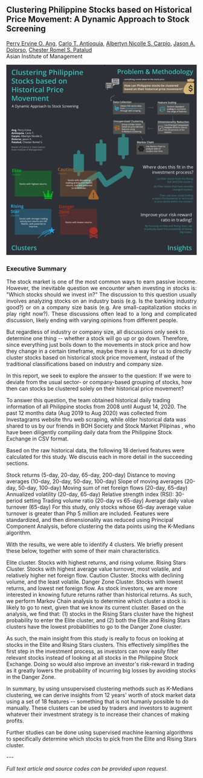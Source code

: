 ## Clustering Philippine Stocks based on Historical Price Movement: A Dynamic Approach to Stock Screening

[Perry Ervine O. Ang](https://www.linkedin.com/in/perryang),
[Carlo T. Antioquia](https://www.linkedin.com/in/carlo-antioquia/),
[Albertyn Nicolle S. Carpio](https://www.linkedin.com/in/albertyn-nicolle-carpio),
[Jason A. Dolorso](https://www.linkedin.com/in/jasondolorso/), 
[Chester Romel S. Patalud](https://www.linkedin.com/in/chesterromelpatalud)  
Asian Institute of Management

[<img src="../images/Stocks_dmw.png"/>](https://raw.githubusercontent.com/jasondolorso/jasondolorso.github.io/master/images/Stocks_dmw.png)

### Executive Summary
<p align="justify">
The stock market is one of the most common ways to earn passive income. However, the inevitable question we encounter when investing in stocks is: "Which stocks should we invest in?" The discussion to this question usually involves analyzing stocks on an industry basis (e.g. Is the banking industry good?) or on a company size basis (e.g. Are small-capitalization stocks in play right now?). These discussions often lead to a long and complicated discussion, likely ending with varying opinions from different people.

But regardless of industry or company size, all discussions only seek to determine one thing -- whether a stock will go up or go down. Therefore, since everything just boils down to the movements in stock price and how they change in a certain timeframe, maybe there is a way for us to directly cluster stocks based on historical stock price movement, instead of the traditional classifications based on industry and company size.

In this report, we seek to explore the answer to the question: If we were to deviate from the usual sector- or company-based grouping of stocks, how then can stocks be clustered solely on their historical price movement?

To answer this question, the team obtained historical daily trading information of all Philippine stocks from 2008 until August 14, 2020. The past 12 months data (Aug 2019 to Aug 2020) was collected from Investagrams website thru web scraping, while older historical data was shared to us by our friends in BOH Society and Stock Market Pilipinas , who have been diligently compiling daily data from the Philippine Stock Exchange in CSV format.

Based on the raw historical data, the following 18 derived features were calculated for this study. We discuss each in more detail in the succeeding sections.

Stock returns (5-day, 20-day, 65-day, 200-day)
Distance to moving averages (10-day, 20-day, 50-day, 100-day)
Slope of moving averages (20-day, 50-day, 100-day)
Moving sum of net foreign flows (20-day, 65-day)
Annualized volatility (20-day, 65-day)
Relative strength index (RSI): 30-period setting
Trading volume ratio (20-day vs 65-day)
Average daily value turnover (65-day)
For this study, only stocks whose 65-day average value turnover is greater than Php 5 million are included. Features were standardized, and then dimensionality was reduced using Principal Component Analysis, before clustering the data points using the K-Medians algorithm.

With the results, we were able to identify 4 clusters. We briefly present these below, together with some of their main characteristics.

Elite cluster. Stocks with highest returns, and rising volume.
Rising Stars Cluster. Stocks with highest average value turnover, most volatile, and relatively higher net foreign flow.
Caution Cluster. Stocks with declining volume, and the least volatile.
Danger Zone Cluster. Stocks with lowest returns, and lowest net foreign flow.
As stock investors, we are more interested in knowing future returns rather than historical returns. As such, we perform Markov Chain analysis to determine which cluster a stock is likely to go to next, given that we know its current cluster. Based on the analysis, we find that: (1) stocks in the Rising Stars cluster have the highest probability to enter the Elite cluster, and (2) both the Elite and Rising Stars clusters have the lowest probabilities to go to the Danger Zone cluster.

As such, the main insight from this study is really to focus on looking at stocks in the Elite and Rising Stars clusters. This effectively simplifies the first step in the investment process, as investors can now easily filter relevant stocks instead of looking at all stocks in the Philippine Stock Exchange. Doing so would also improve an investor's risk-reward in trading as it greatly lowers the probability of incurring big losses by avoiding stocks in the Danger Zone.

In summary, by using unsupervised clustering methods such as K-Medians clustering, we can derive insights from 12 years' worth of stock market data using a set of 18 features -- something that is not humanly possible to do manually. These clusters can be used by traders and investors to augment whatever their investment strategy is to increase their chances of making profits.

Further studies can be done using supervised machine learning algorithms to specifically determine which stocks to pick from the Elite and Rising Stars cluster.
</p>
---

*Full text article and source codes can be provided upon request*.


